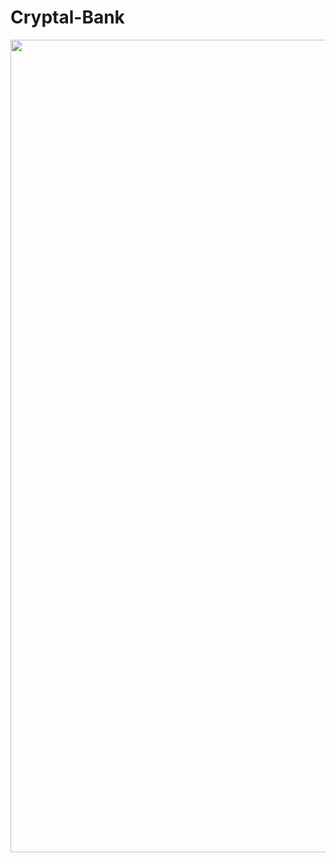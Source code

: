 # Cryptal-Bank

<div align="center">
 <img src="/ScreenShots/video.gif" width="1300px"</img>
<!--   <img src="/ScreenShots/1.png" width="200px"</img> 
  <img src="/ScreenShots/2.png" width="200px"</img> 
  <img src="/ScreenShots/3.png" width="200px"</img> 
  <img src="/ScreenShots/4.png" width="200px"</img>  -->
</div>
